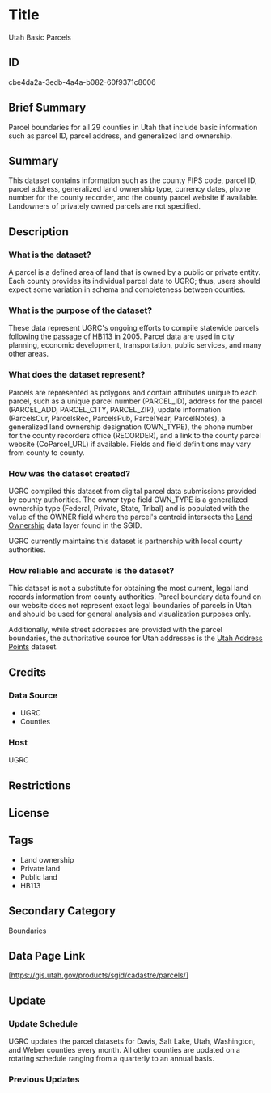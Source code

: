 # Title

Utah Basic Parcels

## ID

cbe4da2a-3edb-4a4a-b082-60f9371c8006

## Brief Summary

Parcel boundaries for all 29 counties in Utah that include basic information such as parcel ID, parcel address, and generalized land ownership.

## Summary

This dataset contains information such as the county FIPS code, parcel ID, parcel address, generalized land ownership type, currency dates, phone number for the county recorder, and the county parcel website if available. Landowners of privately owned parcels are not specified.

## Description

### What is the dataset?

A parcel is a defined area of land that is owned by a public or private entity. Each county provides its individual parcel data to UGRC; thus, users should expect some variation in schema and completeness between counties.

### What is the purpose of the dataset?

These data represent UGRC's ongoing efforts to compile statewide parcels following the passage of [HB113](https://le.utah.gov/~2005/bills/hbillenr/HB0113.htm) in 2005. Parcel data are used in city planning, economic development, transportation, public services, and many other areas.

### What does the dataset represent?

Parcels are represented as polygons and contain attributes unique to each parcel, such as a unique parcel number (PARCEL_ID), address for the parcel (PARCEL_ADD, PARCEL_CITY, PARCEL_ZIP), update information (ParcelsCur, ParcelsRec, ParcelsPub, ParcelYear, ParcelNotes), a generalized land ownership designation (OWN_TYPE), the phone number for the county recorders office (RECORDER), and a link to the county parcel website (CoParcel_URL) if available. Fields and field definitions may vary from county to county.

### How was the dataset created?

UGRC compiled this dataset from digital parcel data submissions provided by county authorities. The owner type field OWN_TYPE is a generalized ownership type (Federal, Private, State, Tribal) and is populated with the value of the OWNER field where the parcel's centroid intersects the [Land Ownership](https://gis.utah.gov/products/sgid/cadastre/land-ownership/) data layer found in the SGID.

UGRC currently maintains this dataset is partnership with local county authorities.

### How reliable and accurate is the dataset?

This dataset is not a substitute for obtaining the most current, legal land records information from county authorities. Parcel boundary data found on our website does not represent exact legal boundaries of parcels in Utah and should be used for general analysis and visualization purposes only.

Additionally, while street addresses are provided with the parcel boundaries, the authoritative source for Utah addresses is the [Utah Address Points](https://gis.utah.gov/products/sgid/location/address-points/) dataset.

## Credits

### Data Source

- UGRC
- Counties

### Host

UGRC

## Restrictions

## License

## Tags

- Land ownership
- Private land
- Public land
- HB113

## Secondary Category

Boundaries

## Data Page Link

[https://gis.utah.gov/products/sgid/cadastre/parcels/]

## Update

### Update Schedule

UGRC updates the parcel datasets for Davis, Salt Lake, Utah, Washington, and Weber counties every month. All other counties are updated on a rotating schedule ranging from a quarterly to an annual basis.

### Previous Updates
